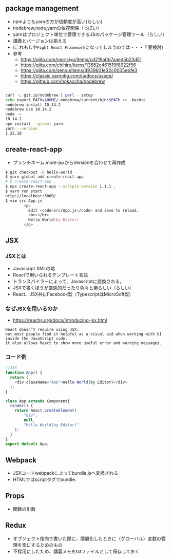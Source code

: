 ## package management
- npmよりもyarnの方が信頼度が高い(らしい)
- nodebrew,node,yarnの依存関係（っぽい）
- yarnはプロジェクト単位で管理できるJSのパッケージ管理ツール（らしい）
- 講義とバージョンは揃える
- (これもしや`Fight React Framework`になってしまうのでは・・・？要検討)
- 参考
  - https://qiita.com/morikiyo/items/cd219a0b7aaed5b23d51
  - https://qiita.com/chihiro/items/13652c461519f8922f56
  - https://qiita.com/senou/items/d939601e32c0005ebfe3
  - https://classic.yarnpkg.com/ja/docs/usage/
  - https://github.com/hokaccha/nodebrew

```zsh

curl -L git.io/nodebrew | perl - setup
echo export PATH=$HOME/.nodebrew/current/bin:$PATH >> .bashrc
nodebrew install 10.14.2
nodebrew use 10.14.2
node -v
10.14.2
npm install --global yarn
yarn --version
1.22.10

```

## create-react-app
- ブランチネーム:more-jsxからVersionを合わせて再作成
```zsh
$ git checkout -b hello-world
$ yarn global add create-react-app
# $ create-react-app .
$ npx create-react-app --scripts-version 1.1.1 .
$ yarn run start 
http://localhost:3000/
$ vim src App.js
        <p>
          Edit <code>src/App.js</code> and save to reload.
          <br></br>
          Hello World(by Editor)
        </p>
```


## JSX
### JSXとは
- Javascript XMLの略
- Reactで用いられるテンプレート言語
- トランスパイラーによって、Javascriptに変換される。
- JSXで書くほうが直感的だったり色々と楽らしい（らしい）
- React、JSX共にFacebook製（TypescriptはMicroSoft製）

### なぜJSXを用いるのか
- https://reactjs.org/docs/introducing-jsx.html
```
React doesn’t require using JSX, 
but most people find it helpful as a visual aid when working with UI inside the JavaScript code. 
It also allows React to show more useful error and warning messages.
```

### コード例
```js
//JSX
function App() {
  return (
    <div className="App">Hello World(by Editor)</div>
  );
}

class App extends Component{
  render() {
    return React.createElement(
        "div",
        null,
        "Hello World(by Editor)"
    );
  }
}
export default App;
```

## Webpack 
- JSXコードwebpackによってbundle.jsへ変換される
- HTMLではscriptタグでbundle.

## Props
- 関数の引数


## Redux
- オブジェクト指向で書いた際に、階層化したときに（グローバル）変数の管理を楽にするためのもの
- 不採用にしたため、講義メモをtxtファイルとして保存しておく
